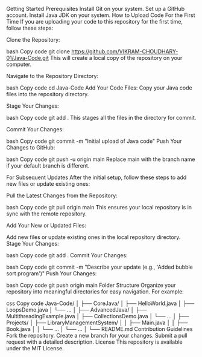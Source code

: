 Getting Started
Prerequisites
Install Git on your system.
Set up a GitHub account.
Install Java JDK on your system.
How to Upload Code
For the First Time
If you are uploading your code to this repository for the first time, follow these steps:

Clone the Repository:

bash
Copy code
git clone https://github.com/VIKRAM-CHOUDHARY-01/Java-Code.git
This will create a local copy of the repository on your computer.

Navigate to the Repository Directory:

bash
Copy code
cd Java-Code
Add Your Code Files: Copy your Java code files into the repository directory.

Stage Your Changes:

bash
Copy code
git add .
This stages all the files in the directory for commit.

Commit Your Changes:

bash
Copy code
git commit -m "Initial upload of Java code"
Push Your Changes to GitHub:

bash
Copy code
git push -u origin main
Replace main with the branch name if your default branch is different.

For Subsequent Updates
After the initial setup, follow these steps to add new files or update existing ones:

Pull the Latest Changes from the Repository:

bash
Copy code
git pull origin main
This ensures your local repository is in sync with the remote repository.

Add Your New or Updated Files:

Add new files or update existing ones in the local repository directory.
Stage Your Changes:

bash
Copy code
git add .
Commit Your Changes:

bash
Copy code
git commit -m "Describe your update (e.g., 'Added bubble sort program')"
Push Your Changes:

bash
Copy code
git push origin main
Folder Structure
Organize your repository into meaningful directories for easy navigation. For example:

css
Copy code
Java-Code/
│
├── CoreJava/
│   ├── HelloWorld.java
│   ├── LoopsDemo.java
│   └── ...
│
├── AdvancedJava/
│   ├── MultithreadingExample.java
│   ├── CollectionsDemo.java
│   └── ...
│
├── Projects/
│   ├── LibraryManagementSystem/
│   │   ├── Main.java
│   │   ├── Book.java
│   │   └── ...
│   └── ...
│
└── README.md
Contribution Guidelines
Fork the repository.
Create a new branch for your changes.
Submit a pull request with a detailed description.
License
This repository is available under the MIT License.
